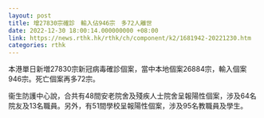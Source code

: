 ```yaml
---
layout: post
title: 增27830宗確診　輸入佔946宗　多72人離世
date: 2022-12-30 18:00:14.000000000 +08:00
link: https://news.rthk.hk/rthk/ch/component/k2/1681942-20221230.htm
categories: rthk
---
```


本港單日新増27830宗新冠病毒確診個案，當中本地個案26884宗，輸入個案946宗。死亡個案再多72宗。

衞生防護中心說，合共有48間安老院舍及殘疾人士院舍呈報陽性個案，涉及64名院友及13名職員。另外，有51間學校呈報陽性個案，涉及95名教職員及學生。
